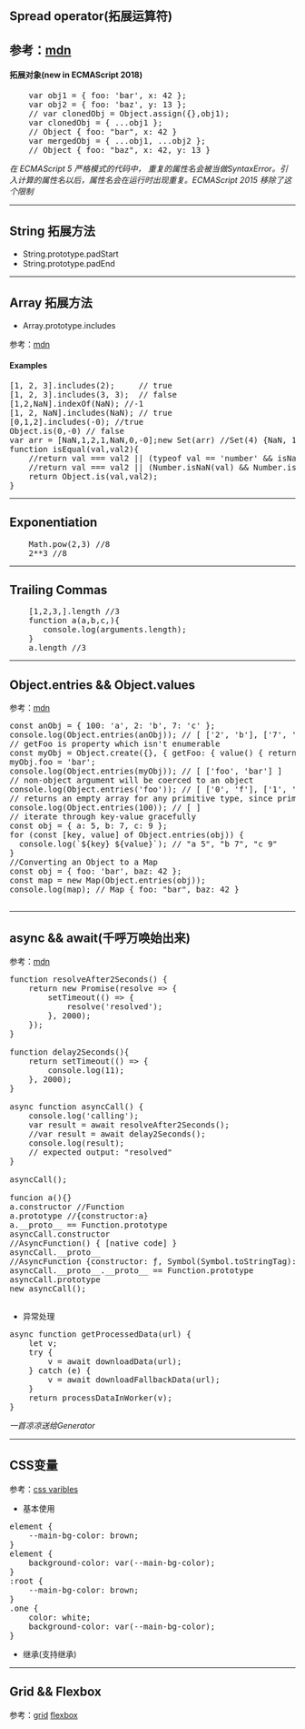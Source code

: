 ## Spread operator(拓展运算符)
参考：[mdn](https://developer.mozilla.org/en-US/docs/Web/JavaScript/Reference/Operators/Spread_syntax)
---
#### 拓展对象(new in ECMAScript 2018)
<pre>
    var obj1 = { foo: 'bar', x: 42 };
    var obj2 = { foo: 'baz', y: 13 };
    // var clonedObj = Object.assign({},obj1);
    var clonedObj = { ...obj1 };
    // Object { foo: "bar", x: 42 }
    var mergedObj = { ...obj1, ...obj2 };
    // Object { foo: "baz", x: 42, y: 13 }
</pre>

<em>在 ECMAScript 5 严格模式的代码中， 重复的属性名会被当做SyntaxError。引入计算的属性名以后，属性名会在运行时出现重复。ECMAScript 2015 移除了这个限制</em>  

---
## String 拓展方法
* String.prototype.padStart
* String.prototype.padEnd

---
## Array 拓展方法
* Array.prototype.includes

参考：[mdn](https://developer.mozilla.org/en-US/docs/Web/JavaScript/Reference/Global_Objects/Array/includes)

#### Examples

<pre>
[1, 2, 3].includes(2);     // true
[1, 2, 3].includes(3, 3);  // false
[1,2,NaN].indexOf(NaN); //-1
[1, 2, NaN].includes(NaN); // true
[0,1,2].includes(-0); //true
Object.is(0,-0) // false
var arr = [NaN,1,2,1,NaN,0,-0];new Set(arr) //Set(4) {NaN, 1, 2, 0}
function isEqual(val,val2){
    //return val === val2 || (typeof val == 'number' && isNaN(val) && typeof val2 == 'number' && isNaN(val2));
    //return val === val2 || (Number.isNaN(val) && Number.isNaN(isNaN));
    return Object.is(val,val2);
}
</pre>

---
## Exponentiation

<pre>
    Math.pow(2,3) //8
    2**3 //8
</pre>

---
## Trailing Commas

<pre>
    [1,2,3,].length //3
    function a(a,b,c,){
       console.log(arguments.length);
    }
    a.length //3
</pre>

---
## Object.entries && Object.values
参考：[mdn](https://developer.mozilla.org/en-US/docs/Web/JavaScript/Reference/Global_Objects/Object/entries)

<pre>
const anObj = { 100: 'a', 2: 'b', 7: 'c' };
console.log(Object.entries(anObj)); // [ ['2', 'b'], ['7', 'c'], ['100', 'a'] ]
// getFoo is property which isn't enumerable
const myObj = Object.create({}, { getFoo: { value() { return this.foo; } } });
myObj.foo = 'bar';
console.log(Object.entries(myObj)); // [ ['foo', 'bar'] ]
// non-object argument will be coerced to an object
console.log(Object.entries('foo')); // [ ['0', 'f'], ['1', 'o'], ['2', 'o'] ]
// returns an empty array for any primitive type, since primitives have no own properties
console.log(Object.entries(100)); // [ ]
// iterate through key-value gracefully
const obj = { a: 5, b: 7, c: 9 };
for (const [key, value] of Object.entries(obj)) {
  console.log(`${key} ${value}`); // "a 5", "b 7", "c 9"
}
//Converting an Object to a Map
const obj = { foo: 'bar', baz: 42 };
const map = new Map(Object.entries(obj));
console.log(map); // Map { foo: "bar", baz: 42 }

</pre>

---
## async && await(千呼万唤始出来)
参考：[mdn](https://developer.mozilla.org/zh-CN/docs/Web/JavaScript/Reference/Statements/async_function)

<pre>
function resolveAfter2Seconds() {
    return new Promise(resolve => {
        setTimeout(() => {
            resolve('resolved');
        }, 2000);
    });
}

function delay2Seconds(){
    return setTimeout(() => {
        console.log(11);
    }, 2000);
}

async function asyncCall() {
    console.log('calling');
    var result = await resolveAfter2Seconds();
    //var result = await delay2Seconds();
    console.log(result);
    // expected output: "resolved"
}

asyncCall();

funcion a(){}
a.constructor //Function
a.prototype //{constructor:a}
a.__proto__ == Function.prototype
asyncCall.constructor
//AsyncFunction() { [native code] }
asyncCall.__proto__
//AsyncFunction {constructor: ƒ, Symbol(Symbol.toStringTag): "AsyncFunction"}
asyncCall.__proto__.__proto__ == Function.prototype
asyncCall.prototype
new asyncCall();

</pre>

* 异常处理

<pre>
async function getProcessedData(url) {
    let v;
    try {
        v = await downloadData(url);
    } catch (e) {
        v = await downloadFallbackData(url);
    }
    return processDataInWorker(v);
}
</pre>

<em>一首凉凉送给Generator</em>

---
## CSS变量
参考：[css varibles](https://medium.freecodecamp.org/everything-you-need-to-know-about-css-variables-c74d922ea855)
* 基本使用
<pre>
element {
    --main-bg-color: brown;
}
element {
    background-color: var(--main-bg-color);
}
:root {
    --main-bg-color: brown;
}
.one {
    color: white;
    background-color: var(--main-bg-color);
}
</pre>
* 继承(支持继承)
---
## Grid && Flexbox
参考：[grid](https://css-tricks.com/snippets/css/complete-guide-grid/#grid-introduction)
[flexbox](https://css-tricks.com/snippets/css/complete-guide-grid/#grid-introduction)
